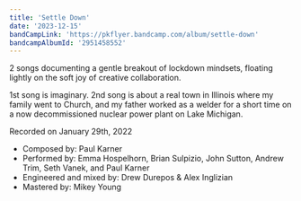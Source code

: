 ```yaml
---
title: 'Settle Down'
date: '2023-12-15'
bandCampLink: 'https://pkflyer.bandcamp.com/album/settle-down'
bandcampAlbumId: '2951458552'
---
```

2 songs documenting a gentle breakout of lockdown mindsets, floating lightly on the soft joy of creative collaboration.

1st song is imaginary. 2nd song is about a real town in Illinois where my family went to Church, and my father worked as a welder for a short time on a now decommissioned nuclear power plant on Lake Michigan.

Recorded on January 29th, 2022

- Composed by: Paul Karner
- Performed by: Emma Hospelhorn, Brian Sulpizio, John Sutton, Andrew Trim, Seth Vanek, and Paul Karner
- Engineered and mixed by: Drew Durepos & Alex Inglizian
- Mastered by: Mikey Young
